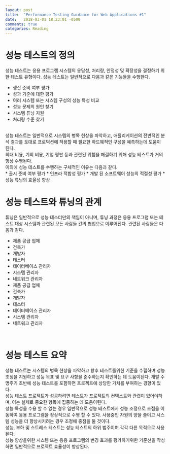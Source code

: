 ```yaml
---
layout: post
title:  "Performance Testing Guidance for Web Applications #1"
date:   2018-03-01 18:23:01 -0500
comments: true
categories: Reading
---
```


# 성능 테스트의 정의

성능 테스트는 응용 프로그램 시스템의 응답성, 처리량, 안정성 및 확장성을 결정하기 위한 테스트 유형이다. 성능 테스트는 일반적으로 다음과 같은 기능들을 수행한다.
<br>
* 생산 준비 여부 평가
* 성과 기준에 대한 평가
* 여러 시스템 또는 시스템 구성의 성능 특성 비교
* 성능 문제의 원인 찾기
* 시스템 튜닝 지원
* 처리량 수준 찾기
<br>
성능 테스트는 일반적으로 시스템의 병목 현상을 파악하고, 애플리케이션의 전반적인 분석 결과를 토대로 프로덕션에 적용할 때 필요한 하드웨적인 구성을 예측하는데 도움이 된다.
<br>
최대 비용, 기회 비용, 기업 평판 등과 관련된 위험을 해결하기 위해 성능 테스트가 거의 항상 수행된다.<br>
이외에 성능 테스트를 수행하는 구체적인 이유는 다음과 같다.
<br>
* 출시 준비 여부 평가
* 인프라 적합성 평가
* 개발 된 소프트웨어 성능의 적절성 평가
* 성능 튜닝의 효율성 향상

<br>

# 성능 테스트와 튜닝의 관계

튜닝은 일반적으로 성능 테스터만의 책임이 아니며, 튜닝 과정은 응용 프로그램 또는 테스트 대상 시스템과 관련된 모든 사람들 간의 협업으로 이루어진다. 관련된 사람들은 다음과 같다.<br>
* 제품 공급 업체
* 건축가
* 개발자
* 테스터
* 데이터베이스 관리자
* 시스템 관리자
* 네트워크 관리자
* 제품 공급 업체
* 건축가
* 개발자
* 테스터
* 데이터베이스 관리자
* 시스템 관리자
* 네트워크 관리자
<br>

# 성능 테스트 요약

성능 테스트는 시스템의 병목 현상을 파악하고 향후 테스트를위한 기준을 수립하며 성능 조정을 지원하고 성능 목표 및 요구 사항을 준수하는지 확인하는 데 도움이된다. 개발 수명주기 초반에 성능 테스트를 포함하면 프로젝트에 상당한 가치를 부여하는 경향이 있다.
<br>
성능 테스트 프로젝트가 성공하려면 테스트가 프로젝트의 컨텍스트와 관련이 있어야하며, 이는 실제로 중요한 항목에 집중하는 데 도움이된다.
<br>
성능 특성을 수용 할 수 없는 경우 일반적으로 성능 테스트에서 성능 조정으로 초점을 이동하여 응용 프로그램을 정상적으로 수행 할 수 있다. 사용중인 자원의 양을 줄이고 시스템 성능을 더 향상시키려는 경우 조정에 중점을 둘 것이다.
<br>
성능, 부하 및 스트레스 테스트는 성능 테스트의 하위 범주이며 각각 다른 목적으로 사용된다.
<br>
성능 향상을위한 시스템 또는 응용 프로그램의 변경 효과를 평가하기위한 기준선을 작성하면 일반적으로 프로젝트 효율성이 향상된다.